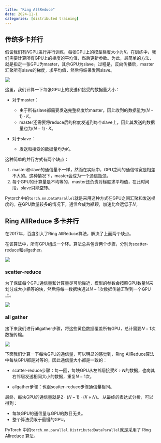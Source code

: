 ```yaml
---
title: "Ring AllReduce"
date: 2024-11-1
categories: [distributed training]
---
```

<head>
    <script src="https://cdn.mathjax.org/mathjax/latest/MathJax.js?config=TeX-AMS-MML_HTMLorMML" type="text/javascript"></script>
    <script type="text/x-mathjax-config">
        MathJax.Hub.Config({
            tex2jax: {
            skipTags: ['script', 'noscript', 'style', 'textarea', 'pre'],
            inlineMath: [['$','$']]
            }
        });
    </script>
</head>

## 传统多卡并行

假设我们有$N$GPU进行并行训练，每张GPU上的模型梯度大小为$K$。在训练中，我们需要计算所有GPU上的梯度的平均值，然后更新参数。为此，最简单的方法，就是指定一张GPU为master，其余GPU为slave。过程是，反向传播后，master汇聚所有slave的梯度，求平均值，然后将结果发回slave。

![](https://blog-assets.unvs.cc/2021/05/ring-allreduce-fig1.webp)

这里，我们计算一下每张GPU上的发送和接受的数据量大小：
- 对于master：
    - 由于所有slave都需要发送完整梯度给master，因此收到的数据量为$(N - 1) \cdot K$。
    - master还需要将reduce后的梯度发送到每个slave上，因此其发送的数据量也为$(N - 1) \cdot K$。

- 对于slave：
    - 发送和接受的数据量均为$K$。

这种简单的并行方式有两个缺点：
1. master和slave的通信量不一样，然而在实际中，GPU之间的通信带宽是相差不大的。这种情况下，master会成为一个通信瓶颈。
2. 每个GPU的计算量是不均等的，master还负责对梯度求平均值，在此时间段，slave只能空转。

Pytorch中的`torch.nn.DataParallel`就是采用这种方式在GPU之间汇聚和发送梯度的。在GPU数量较多的情况下，通信会成为瓶颈，加速比会远低于$N$。

## Ring AllReduce 多卡并行
在2017年，百度引入了Ring AllReduce算法，解决了上面两个缺点。

在该算法中，所有GPU组成一个环。算法总共包含两个步骤，分别为scatter-reduce和allgather。

![](https://blog-assets.unvs.cc/2021/05/ring-allreduce-fig2.webp)

### scatter-reduce
为了保证每个GPU通信量和计算量尽可能靠近，模型的参数会按照GPU数量$N$来划分成大小相等的块，然后将每一数据块通过$N - 1$次数据传输汇聚到一个GPU上。

![](https://blog-assets.unvs.cc/2021/05/ring-allreduce-fig3.webp)

### all gather
接下来我们进行allgather步骤，将这些黄色数据覆盖所有GPU，总计需要$N - 1$次数据传输。

![](https://blog-assets.unvs.cc/2021/05/ring-allreduce-fig4.webp)

下面我们计算一下每块GPU的通信量，可以明显的感觉到，Ring AllReduce算法中每块GPU都是对等的，因此通信量大小都是一致的：
- scatter-reduce步骤：每一回，每块GPU从左邻居接受$K \div N$的数据，也向其右邻居发送相同大小的数据，重复$N - 1$次。

- allgather步骤：也跟scatter-reduce步骤通信量相同。

最终，每块GPU的通信量就是$2 \cdot (N - 1) \cdot (K \div N)$。
从最终的表达式分析，可以得到：
- 每块GPU的通信量与GPU的数目无关。
- 整个算法受限于最慢的GPU。 

PyTorch 中的`torch.nn.parallel.DistributedDataParallel`就是采用了 Ring Allreduce 算法。